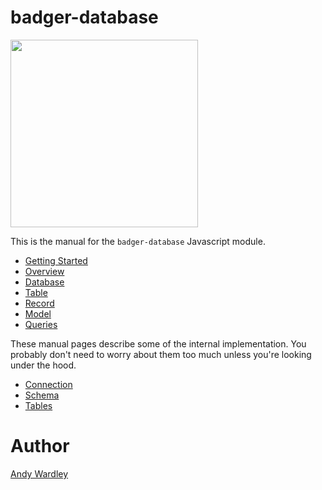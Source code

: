 # badger-database

<img src="./images/badger2.svg" width="300"/>

This is the manual for the `badger-database` Javascript module.

* [Getting Started](manual/getting_started.html)
* [Overview](manual/overview.html)
* [Database](manual/database.html)
* [Table](manual/table.html)
* [Record](manual/record.html)
* [Model](manual/model.html)
* [Queries](manual/queries.html)

These manual pages describe some of the internal implementation.
You probably don't need to worry about them too much unless you're
looking under the hood.

* [Connection](manual/connection.html)
* [Schema](manual/schema.html)
* [Tables](manual/tables.html)

# Author

[Andy Wardley](https://github.com/abw)
